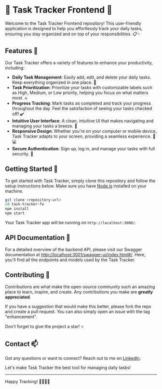 # 🌟 Task Tracker Frontend 🌟

Welcome to the Task Tracker Frontend repository! This user-friendly application is designed to help you effortlessly track your daily tasks, ensuring you stay organized and on top of your responsibilities. 📋✨

## Features 🚀

Our Task Tracker offers a variety of features to enhance your productivity, including:

- **Daily Task Management**: Easily add, edit, and delete your daily tasks. Keep everything organized in one place. 📝
- **Task Prioritization**: Prioritize your tasks with customizable labels such as High, Medium, or Low priority, helping you focus on what matters most. 🔝
- **Progress Tracking**: Mark tasks as completed and track your progress throughout the day. Feel the satisfaction of seeing your tasks checked off! ✔️
- **Intuitive User Interface**: A clean, intuitive UI that makes navigating and managing your tasks a breeze. 🌈
- **Responsive Design**: Whether you're on your computer or mobile device, Task Tracker adapts to your screen, providing a seamless experience. 📱💻
- **Secure Authentication**: Sign up, log in, and manage your tasks with full security. 🔐

## Getting Started 🌱

To get started with Task Tracker, simply clone this repository and follow the setup instructions below. Make sure you have [Node.js](https://nodejs.org/) installed on your machine.

```bash
git clone <repository-url>
cd task-tracker-fe
npm install
npm start
```

Your Task Tracker app will be running on `http://localhost:3000/`.

## API Documentation 📖

For a detailed overview of the backend API, please visit our Swagger documentation at [http://localhost:3001/swagger-ui/index.html#/](http://localhost:3001/swagger-ui/index.html#/). Here, you'll find all the endpoints and models used by the Task Tracker.

## Contributing 🤝

Contributions are what make the open-source community such an amazing place to learn, inspire, and create. Any contributions you make are **greatly appreciated**.

If you have a suggestion that would make this better, please fork the repo and create a pull request. You can also simply open an issue with the tag "enhancement".

Don't forget to give the project a star! ⭐

## Contact 📫

Got any questions or want to connect? Reach out to me on [LinkedIn](https://www.linkedin.com/in/marissa-burca-developer/).

Let's make Task Tracker the best tool for managing daily tasks!

---

Happy Tracking! 🎉👩‍💻🎉